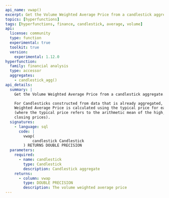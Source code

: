 ```yaml
---
api_name: vwap()
excerpt: Get the Volume Weighted Average Price from a candlestick aggregate
topics: [hyperfunctions]
tags: [hyperfunctions, finance, candlestick, average, volume]
api:
  license: community
  type: function
  experimental: true
  toolkit: true
  version:
    experimental: 1.12.0
hyperfunction:
  family: financial analysis
  type: accessor
  aggregates:
    - candlestick_agg()
api_details:
  summary: |
    Get the Volume Weighted Average Price from a candlestick aggregate.

    For Candlesticks constructed from data that is already aggregated, the Volume
    Weighted Average Price is calculated using the typical price for each period
    (where the typical price refers to the arithmetic mean of the high, low, and
    closing prices).
  signatures:
    - language: sql
      code: |
        vwap(
            candlestick Candlestick
        ) RETURNS DOUBLE PRECISION
  parameters:
    required:
      - name: candlestick
        type: Candlestick
        description: Candlestick aggregate
    returns:
      - column: vwap
        type: DOUBLE PRECISION
        description: The volume weighted average price
---
```


